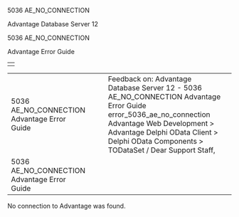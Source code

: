 5036 AE\_NO\_CONNECTION




Advantage Database Server 12  

5036 AE\_NO\_CONNECTION

Advantage Error Guide

|  |
| --- |
|  |

|  |  |  |  |  |
| --- | --- | --- | --- | --- |
| 5036 AE\_NO\_CONNECTION  Advantage Error Guide |  |  | Feedback on: Advantage Database Server 12 - 5036 AE\_NO\_CONNECTION Advantage Error Guide error\_5036\_ae\_no\_connection Advantage Web Development > Advantage Delphi OData Client > Delphi OData Components > TODataSet / Dear Support Staff, |  |
| 5036 AE\_NO\_CONNECTION  Advantage Error Guide |  |  |  |  |

No connection to Advantage was found.
